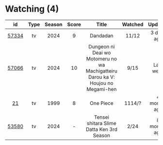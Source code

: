 # Watching (4)

|                      id                      | Type | Season | Score |                                       Title                                      | Watched |    Updated   | Start Date |
| :------------------------------------------: | :--: | :----: | :---: | :------------------------------------------------------------------------------: | :-----: | :----------: | :--------: |
| [57334](https://myanimelist.net/anime/57334) |  tv  |  2024  |   9   |                                     Dandadan                                     |  11/12  |  3 days ago  | 10/06/2024 |
| [57066](https://myanimelist.net/anime/57066) |  tv  |  2024  |   10  | Dungeon ni Deai wo Motomeru no wa Machigatteiru Darou ka V: Houjou no Megami-hen |   9/15  |   Last week  | 10/05/2024 |
|    [21](https://myanimelist.net/anime/21)    |  tv  |  1999  |   8   |                                     One Piece                                    |  1114/? | 4 months ago | 01/01/2013 |
| [53580](https://myanimelist.net/anime/53580) |  tv  |  2024  |   -   |                     Tensei shitara Slime Datta Ken 3rd Season                    |   2/24  | 8 months ago | 04/06/2024 |